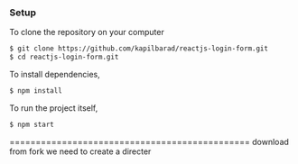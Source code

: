### Setup

To clone the repository on your computer 
```bash
$ git clone https://github.com/kapilbarad/reactjs-login-form.git
$ cd reactjs-login-form.git
```

To install dependencies,
```bash
$ npm install
```

To run the project itself,
```bash
$ npm start
```
==============================================
download from fork
we need to create a directer 
